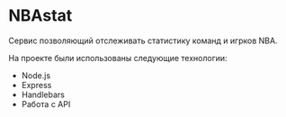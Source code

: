 # NBAstat
Сервис позволяющий отслеживать статистику команд и игрков NBA.

На проекте были использованы следующие технологии:
- Node.js
- Express
- Handlebars
- Работа с API
